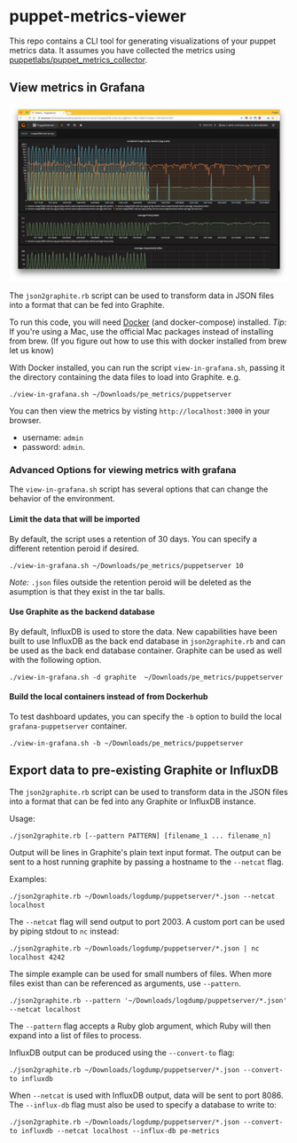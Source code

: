 # puppet-metrics-viewer

This repo contains a CLI tool for generating visualizations of your puppet
metrics data.  It assumes you have collected the metrics using  [puppetlabs/puppet_metrics_collector](https://forge.puppet.com/puppetlabs/puppet_metrics_collector).

## View metrics in Grafana

![screenshot](./images/grafana.jpg)

 The `json2graphite.rb` script can be used to transform data in JSON files into a format that can be fed into Graphite.

To run this code, you will need [Docker](https://www.docker.com/products/overview) (and docker-compose) installed.  _Tip:_ If you're using a Mac, use the official Mac packages instead of installing from brew.  (If you figure out how to use this with docker installed from brew let us know)

With Docker installed, you can run the script `view-in-grafana.sh`, passing it the directory containing the data files to load into Graphite. e.g.

```
./view-in-grafana.sh ~/Downloads/pe_metrics/puppetserver
```

You can then view the metrics by visting `http://localhost:3000` in your browser.
 - username: `admin`
 - password: `admin`.

### Advanced Options for viewing metrics with grafana
The `view-in-grafana.sh` script has several options that can change the behavior of the environment.

#### Limit the data that will be imported

By default, the script uses a retention of 30 days. You can specify a different retention peroid if desired.

```
./view-in-grafana.sh ~/Downloads/pe_metrics/puppetserver 10
```

_Note:_ `.json` files outside the retention peroid will be deleted as the asumption is that they exist in the tar balls.

#### Use Graphite as the backend database
By default, InfluxDB is used to store the data. New capabilities have been built to use InfluxDB as the back end database in `json2graphite.rb` and can be used as the back end database container. Graphite can be used as well with the following option. 

```
./view-in-grafana.sh -d graphite  ~/Downloads/pe_metrics/puppetserver
```

#### Build the local containers instead of from Dockerhub
To test dashboard updates, you can specify the `-b` option to build the local `grafana-puppetserver` container.

```
./view-in-grafana.sh -b ~/Downloads/pe_metrics/puppetserver

```

## Export data to pre-existing Graphite or InfluxDB

The `json2graphite.rb` script can be used to transform data in the JSON files into a format that can be fed into any Graphite or InfluxDB instance.

Usage:

```
./json2graphite.rb [--pattern PATTERN] [filename_1 ... filename_n]
```

Output will be lines in Graphite's plain text input format. The output can be sent to a host running graphite by passing a hostname to the `--netcat` flag.

Examples:

```
./json2graphite.rb ~/Downloads/logdump/puppetserver/*.json --netcat localhost
```

The `--netcat` flag will send output to port 2003. A custom port can be used by piping stdout to `nc` instead:

```
./json2graphite.rb ~/Downloads/logdump/puppetserver/*.json | nc localhost 4242
```

The simple example can be used for small numbers of files. When more files exist than can be referenced as arguments, use `--pattern`.

```
./json2graphite.rb --pattern '~/Downloads/logdump/puppetserver/*.json' --netcat localhost
```

The `--pattern` flag accepts a Ruby glob argument, which Ruby will then expand into a list of files to process.

InfluxDB output can be produced using the `--convert-to` flag:

```
./json2graphite.rb ~/Downloads/logdump/puppetserver/*.json --convert-to influxdb
```

When `--netcat` is used with InfluxDB output, data will be sent to port 8086. The `--influx-db` flag must also be used to specify a database to write to:

```
./json2graphite.rb ~/Downloads/logdump/puppetserver/*.json --convert-to influxdb --netcat localhost --influx-db pe-metrics
```
